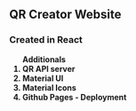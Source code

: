 <h2>QR Creator Website</h2>
<h3> Created in React </h3>
<ol> <strong>Additionals 
  <li>QR API server </li>
  <li>Material UI</li>
  <li>Material Icons</li>
  <li>Github Pages - Deployment</li>
  </strong></ol>
